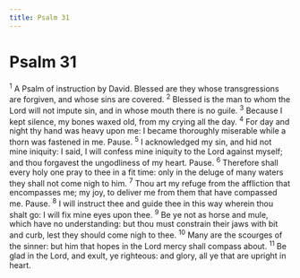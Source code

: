 ```yaml
---
title: Psalm 31
---
```

# Psalm 31

<sup>1</sup> A Psalm of instruction by David. Blessed are they whose transgressions are forgiven, and whose sins are covered. <sup>2</sup> Blessed is the man to whom the Lord will not impute sin, and in whose mouth there is no guile. <sup>3</sup> Because I kept silence, my bones waxed old, from my crying all the day. <sup>4</sup> For day and night thy hand was heavy upon me: I became thoroughly miserable while a thorn was fastened in me. Pause. <sup>5</sup> I acknowledged my sin, and hid not mine iniquity: I said, I will confess mine iniquity to the Lord against myself; and thou forgavest the ungodliness of my heart. Pause. <sup>6</sup> Therefore shall every holy one pray to thee in a fit time: only in the deluge of many waters they shall not come nigh to him. <sup>7</sup> Thou art my refuge from the affliction that encompasses me; my joy, to deliver me from them that have compassed me. Pause. <sup>8</sup> I will instruct thee and guide thee in this way wherein thou shalt go: I will fix mine eyes upon thee. <sup>9</sup> Be ye not as horse and mule, which have no understanding: but thou must constrain their jaws with bit and curb, lest they should come nigh to thee. <sup>10</sup> Many are the scourges of the sinner: but him that hopes in the Lord mercy shall compass about. <sup>11</sup> Be glad in the Lord, and exult, ye righteous: and glory, all ye that are upright in heart. 